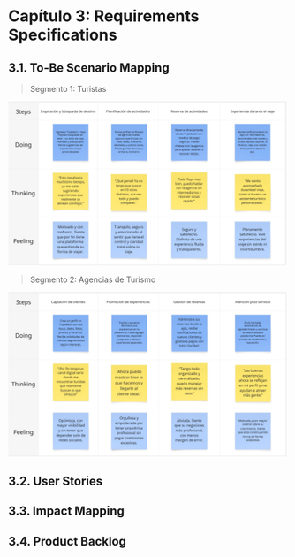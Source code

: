 # Capítulo 3: Requirements Specifications
## 3.1. To-Be Scenario Mapping  
>Segmento 1: Turistas

![TO-BE - segmento 1](https://github.com/Turisfera/TFDocAplicacionesWeb/blob/d41e472b5b48cbcdc28645e4b56808b4ae963e8c/repo/img/TO-BE%20-%20Segmento%201.jpg)

>Segmento 2: Agencias de Turismo

![TO-BE - segmento 2](https://github.com/Turisfera/TFDocAplicacionesWeb/blob/d41e472b5b48cbcdc28645e4b56808b4ae963e8c/repo/img/TO-BE%20-%20Segmento%202.jpg)

## 3.2. User Stories
## 3.3. Impact Mapping
## 3.4. Product Backlog
